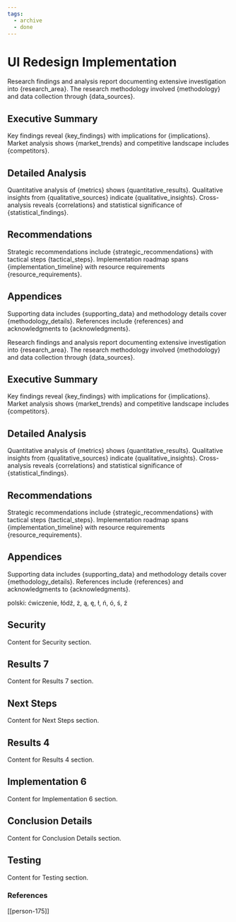 ```yaml
---
tags:
  - archive
  - done
---
```


# UI Redesign Implementation

Research findings and analysis report documenting extensive investigation into {research_area}. The research methodology involved {methodology} and data collection through {data_sources}.

## Executive Summary
Key findings reveal {key_findings} with implications for {implications}. Market analysis shows {market_trends} and competitive landscape includes {competitors}.

## Detailed Analysis
Quantitative analysis of {metrics} shows {quantitative_results}. Qualitative insights from {qualitative_sources} indicate {qualitative_insights}. Cross-analysis reveals {correlations} and statistical significance of {statistical_findings}.

## Recommendations
Strategic recommendations include {strategic_recommendations} with tactical steps {tactical_steps}. Implementation roadmap spans {implementation_timeline} with resource requirements {resource_requirements}.

## Appendices
Supporting data includes {supporting_data} and methodology details cover {methodology_details}. References include {references} and acknowledgments to {acknowledgments}.

Research findings and analysis report documenting extensive investigation into {research_area}. The research methodology involved {methodology} and data collection through {data_sources}.

## Executive Summary
Key findings reveal {key_findings} with implications for {implications}. Market analysis shows {market_trends} and competitive landscape includes {competitors}.

## Detailed Analysis
Quantitative analysis of {metrics} shows {quantitative_results}. Qualitative insights from {qualitative_sources} indicate {qualitative_insights}. Cross-analysis reveals {correlations} and statistical significance of {statistical_findings}.

## Recommendations
Strategic recommendations include {strategic_recommendations} with tactical steps {tactical_steps}. Implementation roadmap spans {implementation_timeline} with resource requirements {resource_requirements}.

## Appendices
Supporting data includes {supporting_data} and methodology details cover {methodology_details}. References include {references} and acknowledgments to {acknowledgments}.



polski: ćwiczenie, łódź, ż, ą, ę, ł, ń, ó, ś, ź

## Security

Content for Security section.

## Results 7

Content for Results 7 section.

## Next Steps

Content for Next Steps section.

## Results 4

Content for Results 4 section.

## Implementation 6

Content for Implementation 6 section.

## Conclusion Details

Content for Conclusion Details section.

## Testing

Content for Testing section.


### References
[[person-175]]
